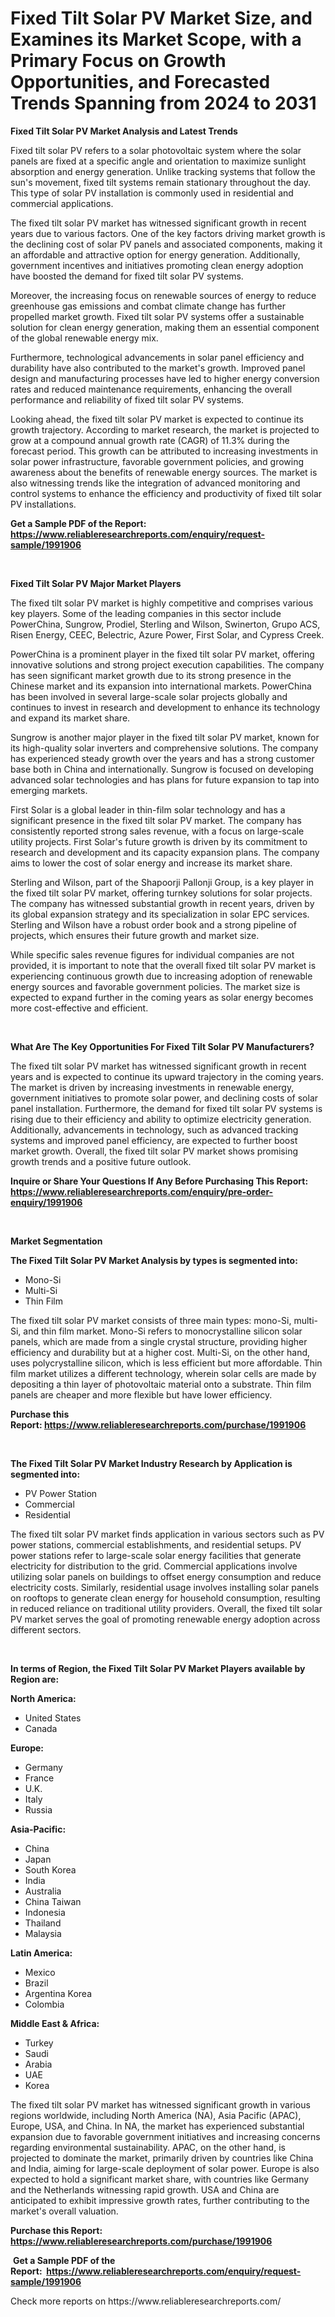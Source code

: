 <p><h1>Fixed Tilt Solar PV Market Size, and Examines its Market Scope, with a Primary Focus on Growth Opportunities, and Forecasted Trends Spanning from 2024 to 2031</h1></p><p><strong>Fixed Tilt Solar PV Market Analysis and Latest Trends</strong></p>
<p><p>Fixed tilt solar PV refers to a solar photovoltaic system where the solar panels are fixed at a specific angle and orientation to maximize sunlight absorption and energy generation. Unlike tracking systems that follow the sun's movement, fixed tilt systems remain stationary throughout the day. This type of solar PV installation is commonly used in residential and commercial applications.</p><p>The fixed tilt solar PV market has witnessed significant growth in recent years due to various factors. One of the key factors driving market growth is the declining cost of solar PV panels and associated components, making it an affordable and attractive option for energy generation. Additionally, government incentives and initiatives promoting clean energy adoption have boosted the demand for fixed tilt solar PV systems.</p><p>Moreover, the increasing focus on renewable sources of energy to reduce greenhouse gas emissions and combat climate change has further propelled market growth. Fixed tilt solar PV systems offer a sustainable solution for clean energy generation, making them an essential component of the global renewable energy mix.</p><p>Furthermore, technological advancements in solar panel efficiency and durability have also contributed to the market's growth. Improved panel design and manufacturing processes have led to higher energy conversion rates and reduced maintenance requirements, enhancing the overall performance and reliability of fixed tilt solar PV systems.</p><p>Looking ahead, the fixed tilt solar PV market is expected to continue its growth trajectory. According to market research, the market is projected to grow at a compound annual growth rate (CAGR) of 11.3% during the forecast period. This growth can be attributed to increasing investments in solar power infrastructure, favorable government policies, and growing awareness about the benefits of renewable energy sources. The market is also witnessing trends like the integration of advanced monitoring and control systems to enhance the efficiency and productivity of fixed tilt solar PV installations.</p></p>
<p><strong>Get a Sample PDF of the Report:&nbsp; <a href="https://www.reliableresearchreports.com/enquiry/request-sample/1991906">https://www.reliableresearchreports.com/enquiry/request-sample/1991906</a></strong></p>
<p>&nbsp;</p>
<p><strong>Fixed Tilt Solar PV Major Market Players</strong></p>
<p><p>The fixed tilt solar PV market is highly competitive and comprises various key players. Some of the leading companies in this sector include PowerChina, Sungrow, Prodiel, Sterling and Wilson, Swinerton, Grupo ACS, Risen Energy, CEEC, Belectric, Azure Power, First Solar, and Cypress Creek.</p><p>PowerChina is a prominent player in the fixed tilt solar PV market, offering innovative solutions and strong project execution capabilities. The company has seen significant market growth due to its strong presence in the Chinese market and its expansion into international markets. PowerChina has been involved in several large-scale solar projects globally and continues to invest in research and development to enhance its technology and expand its market share.</p><p>Sungrow is another major player in the fixed tilt solar PV market, known for its high-quality solar inverters and comprehensive solutions. The company has experienced steady growth over the years and has a strong customer base both in China and internationally. Sungrow is focused on developing advanced solar technologies and has plans for future expansion to tap into emerging markets.</p><p>First Solar is a global leader in thin-film solar technology and has a significant presence in the fixed tilt solar PV market. The company has consistently reported strong sales revenue, with a focus on large-scale utility projects. First Solar's future growth is driven by its commitment to research and development and its capacity expansion plans. The company aims to lower the cost of solar energy and increase its market share.</p><p>Sterling and Wilson, part of the Shapoorji Pallonji Group, is a key player in the fixed tilt solar PV market, offering turnkey solutions for solar projects. The company has witnessed substantial growth in recent years, driven by its global expansion strategy and its specialization in solar EPC services. Sterling and Wilson have a robust order book and a strong pipeline of projects, which ensures their future growth and market size.</p><p>While specific sales revenue figures for individual companies are not provided, it is important to note that the overall fixed tilt solar PV market is experiencing continuous growth due to increasing adoption of renewable energy sources and favorable government policies. The market size is expected to expand further in the coming years as solar energy becomes more cost-effective and efficient.</p></p>
<p>&nbsp;</p>
<p><strong>What Are The Key Opportunities For Fixed Tilt Solar PV Manufacturers?</strong></p>
<p><p>The fixed tilt solar PV market has witnessed significant growth in recent years and is expected to continue its upward trajectory in the coming years. The market is driven by increasing investments in renewable energy, government initiatives to promote solar power, and declining costs of solar panel installation. Furthermore, the demand for fixed tilt solar PV systems is rising due to their efficiency and ability to optimize electricity generation. Additionally, advancements in technology, such as advanced tracking systems and improved panel efficiency, are expected to further boost market growth. Overall, the fixed tilt solar PV market shows promising growth trends and a positive future outlook.</p></p>
<p><strong>Inquire or Share Your Questions If Any Before Purchasing This Report: <a href="https://www.reliableresearchreports.com/enquiry/pre-order-enquiry/1991906">https://www.reliableresearchreports.com/enquiry/pre-order-enquiry/1991906</a></strong></p>
<p>&nbsp;</p>
<p><strong>Market Segmentation</strong></p>
<p><strong>The Fixed Tilt Solar PV Market Analysis by types is segmented into:</strong></p>
<p><ul><li>Mono-Si</li><li>Multi-Si</li><li>Thin Film</li></ul></p>
<p><p>The fixed tilt solar PV market consists of three main types: mono-Si, multi-Si, and thin film market. Mono-Si refers to monocrystalline silicon solar panels, which are made from a single crystal structure, providing higher efficiency and durability but at a higher cost. Multi-Si, on the other hand, uses polycrystalline silicon, which is less efficient but more affordable. Thin film market utilizes a different technology, wherein solar cells are made by depositing a thin layer of photovoltaic material onto a substrate. Thin film panels are cheaper and more flexible but have lower efficiency.</p></p>
<p><strong>Purchase this Report:&nbsp;<a href="https://www.reliableresearchreports.com/purchase/1991906">https://www.reliableresearchreports.com/purchase/1991906</a></strong></p>
<p>&nbsp;</p>
<p><strong>The Fixed Tilt Solar PV Market Industry Research by Application is segmented into:</strong></p>
<p><ul><li>PV Power Station</li><li>Commercial</li><li>Residential</li></ul></p>
<p><p>The fixed tilt solar PV market finds application in various sectors such as PV power stations, commercial establishments, and residential setups. PV power stations refer to large-scale solar energy facilities that generate electricity for distribution to the grid. Commercial applications involve utilizing solar panels on buildings to offset energy consumption and reduce electricity costs. Similarly, residential usage involves installing solar panels on rooftops to generate clean energy for household consumption, resulting in reduced reliance on traditional utility providers. Overall, the fixed tilt solar PV market serves the goal of promoting renewable energy adoption across different sectors.</p></p>
<p>&nbsp;</p>
<p><strong>In terms of Region, the Fixed Tilt Solar PV Market Players available by Region are:</strong></p>
<p>
    <p> <strong> North America: </strong>
        <ul>
            <li>United States</li>
            <li>Canada</li>
        </ul>
        </p> 
    <p> <strong> Europe: </strong>
        <ul>
            <li>Germany</li>
            <li>France</li>
            <li>U.K.</li>
            <li>Italy</li>
            <li>Russia</li>
        </ul>
        </p> 
    <p> <strong> Asia-Pacific: </strong>
        <ul>
            <li>China</li>
            <li>Japan</li>
            <li>South Korea</li>
            <li>India</li>
            <li>Australia</li>
            <li>China Taiwan</li>
            <li>Indonesia</li>
            <li>Thailand</li>
            <li>Malaysia</li>
        </ul>
        </p> 
    <p> <strong> Latin America: </strong>
        <ul>
            <li>Mexico</li>
            <li>Brazil</li>
            <li>Argentina Korea</li>
            <li>Colombia</li>
        </ul>
        </p> 
    <p> <strong> Middle East & Africa: </strong>
        <ul>
            <li>Turkey</li>
            <li>Saudi</li>
            <li>Arabia</li>
            <li>UAE</li>
            <li>Korea</li>
        </ul>
    </p>
    </p>
<p><p>The fixed tilt solar PV market has witnessed significant growth in various regions worldwide, including North America (NA), Asia Pacific (APAC), Europe, USA, and China. In NA, the market has experienced substantial expansion due to favorable government initiatives and increasing concerns regarding environmental sustainability. APAC, on the other hand, is projected to dominate the market, primarily driven by countries like China and India, aiming for large-scale deployment of solar power. Europe is also expected to hold a significant market share, with countries like Germany and the Netherlands witnessing rapid growth. USA and China are anticipated to exhibit impressive growth rates, further contributing to the market's overall valuation.</p></p>
<p><strong>Purchase this Report: <a href="https://www.reliableresearchreports.com/purchase/1991906">https://www.reliableresearchreports.com/purchase/1991906</a></strong></p>
<p>&nbsp;<strong>Get a Sample PDF of the Report:&nbsp;&nbsp;<a href="https://www.reliableresearchreports.com/enquiry/request-sample/1991906">https://www.reliableresearchreports.com/enquiry/request-sample/1991906</a></strong></p>
<p><strong></strong></p>
<p>Check more reports on https://www.reliableresearchreports.com/</p>